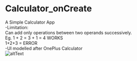 # Calculator_onCreate
A Simple Calculator App <br />
-Limitation: <br />
Can add only operations between two operands successively. <br />
Eg. 1 + 2 = 3 + 1 = 4 WORKS <br />
    1+2+3 = ERROR <br />
-UI modelled after OnePlus Calculator <br />
![altText](CAlcuator.jpg)
